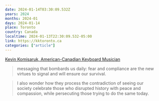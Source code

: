 ```yaml
---
date: 2024-01-14T03:30:09.532Z
years: 2024
months: 2024-01
days: 2024-01-14
place: Toronto
country: Canada
localtime: 2024-01-13T22:30:09.532-05:00
link: https://kktoronto.ca
categories: ["article"]
---
```

[Kevin Komisaruk, American-Canadian Keyboard Musician](https://kktoronto.ca)

> messaging that bombards us daily: fear and compliance are the new virtues to signal and will ensure our survival.

> I also wonder how they process the contradiction of seeing our society celebrate those who disrupted history with peace and compassion, while persecuting those trying to do the same today.
